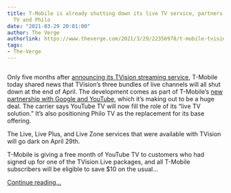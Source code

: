 ```yaml
---
title: T-Mobile is already shutting down its live TV service, partners with YouTube
  TV and Philo
date: "2021-03-29 20:01:00"
author: The Verge
authorlink: https://www.theverge.com/2021/3/29/22356978/t-mobile-tvision-live-plus-zone-shutting-down-youtube-tv
tags:
- The-Verge
---
```

<figure>
      <img alt="" src="https://cdn.vox-cdn.com/thumbor/nkjNGeYXyH83iWeu69Bj9WlB2G4=/179x0:2249x1380/1310x873/cdn.vox-cdn.com/uploads/chorus_image/image/69044385/Screen_Shot_2021_03_29_at_3.19.01_PM.0.png" />
    </figure>

  <p id="pzT0Ue">Only five months after <a href="https://www.theverge.com/2020/10/27/21535264/tmobile-tvision-live-internet-tv-streaming-service-price">announcing its TVision streaming service</a>, T-Mobile today shared news that TVision’s three bundles of live channels will all shut down at the end of April. The development comes as part of T-Mobile’s <a href="https://www.theverge.com/e/22120959">new partnership with Google and YouTube</a>, which it’s making out to be a huge deal. The carrier says YouTube TV will now fill the role of its “live TV solution.” It’s also positioning Philo TV as the replacement for its base offering. </p>
<p id="E6Up7y">The Live, Live Plus, and Live Zone services that were available with TVision will go dark on April 29th. </p>
<p id="GWpsbg">T-Mobile is giving a free month of YouTube TV to customers who had signed up for one of the TVision Live packages, and all T-Mobile subscribers will be eligible to save $10 on the usual...</p>
  <p>
    <a href="https://www.theverge.com/2021/3/29/22356978/t-mobile-tvision-live-plus-zone-shutting-down-youtube-tv">Continue reading&hellip;</a>
  </p>